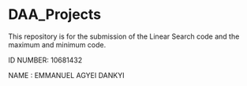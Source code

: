 # DAA_Projects
This repository is for the submission of the Linear Search code and the maximum and minimum code.

ID NUMBER: 10681432

NAME : EMMANUEL AGYEI DANKYI
